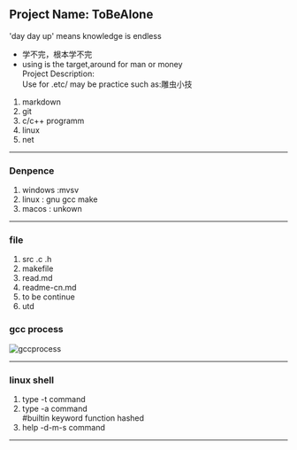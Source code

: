 ## Project Name: ToBeAlone
'day day up' means knowledge is endless
- 学不完，根本学不完
- using is the target,around for man or money  
Project Description:   
Use for .etc/
may be practice such as:雕虫小技
1. markdown
2. git 
3. c/c++ programm
4. linux
5. net  
----
### Denpence
1. windows :mvsv
2. linux : gnu gcc make
3. macos : unkown
----
### file
1. src  .c .h
2. makefile
3. read.md
4. readme-cn.md
5. to be continue
6. utd
### gcc process
![gccprocess]("http://lcz.lcz251.top/lwt/ee.jpg")
<!-- 
![gccprocess]("https://github.com/lcz215/test/blob/main/ccomplier.jpg"
)
<img height="50%" 
src="https://github.com/lcz215/test/blob/main/ccomplier.jpg">
-->
---
### linux shell  
1. type -t command  
2. type -a command  
#builtin keyword function hashed  
3. help -d-m-s command  
---
